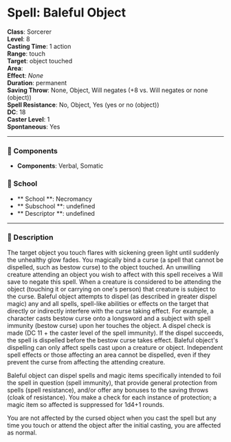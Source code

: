 
# Spell: Baleful Object
**Class**: Sorcerer  
**Level**: 8  
**Casting Time**: 1 action  
**Range**: touch  
**Target**: object touched  
**Area**:   
**Effect**: _None_  
**Duration**: permanent  
**Saving Throw**: None, Object, Will negates (+8 vs. Will negates or none (object))  
**Spell Resistance**: No, Object, Yes (yes or no (object))  
**DC**: 18  
**Caster Level**: 1  
**Spontaneous**: Yes

---

### 🔮 Components
- **Components**: Verbal, Somatic

### 🏫 School
- ** School **: Necromancy
- ** Subschool **: undefined
- ** Descriptor **: undefined
---

### 📜 Description
The target object you touch flares with sickening green light until suddenly the unhealthy glow fades. You magically bind a curse (a spell that cannot be dispelled, such as bestow curse) to the object touched. An unwilling creature attending an object you wish to affect with this spell receives a Will save to negate this spell. When a creature is considered to be attending the object (touching it or carrying on one's person) that creature is subject to the curse. Baleful object attempts to dispel (as described in greater dispel magic) any and all spells, spell-like abilities or effects on the target that directly or indirectly interfere with the curse taking effect. For example, a character casts bestow curse onto a longsword and a subject with spell immunity (bestow curse) upon her touches the object. A dispel check is made (DC 11 + the caster level of the spell immunity). If the dispel succeeds, the spell is dispelled before the bestow curse takes effect. Baleful object's dispelling can only affect spells cast upon a creature or object. Independent spell effects or those affecting an area cannot be dispelled, even if they prevent the curse from affecting the attending creature.

Baleful object can dispel spells and magic items specifically intended to foil the spell in question (spell immunity), that provide general protection from spells (spell resistance), and/or offer any bonuses to the saving throws (cloak of resistance). You make a check for each instance of protection; a magic item so affected is suppressed for 1d4+1 rounds.

You are not affected by the cursed object when you cast the spell but any time you touch or attend the object after the initial casting, you are affected as normal.
